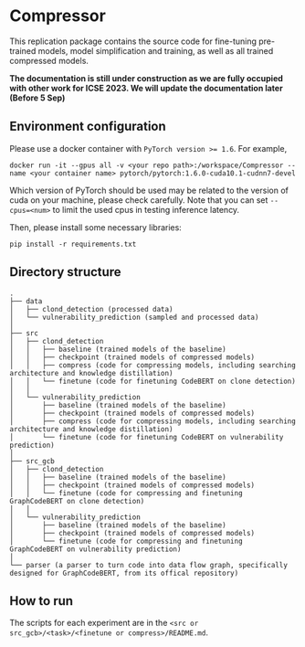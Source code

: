 # Compressor

This replication package contains the source code for fine-tuning pre-trained models, model simplification and training, as well as all trained compressed models.

**The documentation is still under construction as we are fully occupied with other work for ICSE 2023. We will update the documentation later (Before 5 Sep)**

## Environment configuration

Please use a docker container with `PyTorch version >= 1.6`. For example,

```
docker run -it --gpus all -v <your repo path>:/workspace/Compressor --name <your container name> pytorch/pytorch:1.6.0-cuda10.1-cudnn7-devel
```

Which version of PyTorch should be used may be related to the version of cuda on your machine, please check carefully. Note that you can set `--cpus=<num>` to limit the used cpus in testing inference latency.

Then, please install some necessary libraries:

```
pip install -r requirements.txt
```

## Directory structure

```
.
├── data
│   ├── clond_detection (processed data)
│   └── vulnerability_prediction (sampled and processed data)
│ 
├── src
│   ├── clond_detection
│   │   ├── baseline (trained models of the baseline)
│   │   ├── checkpoint (trained models of compressed models)
│   │   ├── compress (code for compressing models, including searching architecture and knowledge distillation)
│   │   └── finetune (code for finetuning CodeBERT on clone detection)
│   │
│   └── vulnerability_prediction
│       ├── baseline (trained models of the baseline)
│       ├── checkpoint (trained models of compressed models)
│       ├── compress (code for compressing models, including searching architecture and knowledge distillation)
│       └── finetune (code for finetuning CodeBERT on vulnerability prediction)
│ 
├── src_gcb
│   ├── clond_detection
│   │   ├── baseline (trained models of the baseline)
│   │   ├── checkpoint (trained models of compressed models)
│   │   └── finetune (code for compressing and finetuning GraphCodeBERT on clone detection)
│   │
│   └── vulnerability_prediction
│       ├── baseline (trained models of the baseline)
│       ├── checkpoint (trained models of compressed models)
│       └── finetune (code for compressing and finetuning GraphCodeBERT on vulnerability prediction)
│ 
└── parser (a parser to turn code into data flow graph, specifically designed for GraphCodeBERT, from its offical repository)
```

## How to run

The scripts for each experiment are in the `<src or src_gcb>/<task>/<finetune or compress>/README.md`.
